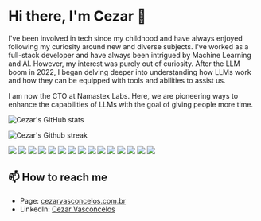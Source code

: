 # Hi there, I'm Cezar 👋

I've been involved in tech since my childhood and have always enjoyed following my curiosity around new and diverse subjects. I've worked as a full-stack developer and have always been intrigued by Machine Learning and AI. However, my interest was purely out of curiosity. After the LLM boom in 2022, I began delving deeper into understanding how LLMs work and how they can be equipped with tools and abilities to assist us.

I am now the CTO at Namastex Labs. Here, we are pioneering ways to enhance the capabilities of LLMs with the goal of giving people more time.


![Cezar's GitHub stats](https://github-readme-stats.vercel.app/api?username=vasconceloscezar&show_icons=true&theme=radical)

![Cezar's Github streak](https://github-readme-streak-stats.herokuapp.com/?user=vasconceloscezar&stroke=ffffff&background=0E1217&ring=e25822&fire=e25822&currStreakNum=ffffff&currStreakLabel=fff&sideNums=ffffff&sideLabels=8B959E&dates=ffffff)

![](https://img.shields.io/badge/Python-%233776AB.svg?style=for-the-badge&logo=python&logoColor=white)
![](https://img.shields.io/badge/JavaScript-%23323330.svg?style=for-the-badge&logo=javascript&logoColor=%23F7DF1E)
![](https://img.shields.io/badge/HTML5-%23E34F26.svg?style=for-the-badge&logo=html5&logoColor=white)
![](https://img.shields.io/badge/CSS3-%231572B6.svg?style=for-the-badge&logo=css3&logoColor=white)
![](https://img.shields.io/badge/SQL-%23025E8C.svg?style=for-the-badge&logo=sqlite&logoColor=white)
![](https://img.shields.io/badge/Node.js-%2343853D.svg?style=for-the-badge&logo=node.js&logoColor=white)
![](https://img.shields.io/badge/React-%2320232a.svg?style=for-the-badge&logo=react&logoColor=%2361DAFB)
![](https://img.shields.io/badge/MongoDB-%234ea94b.svg?style=for-the-badge&logo=mongodb&logoColor=white)
![](https://img.shields.io/badge/Git-%23F05033.svg?style=for-the-badge&logo=git&logoColor=white)
![](https://img.shields.io/badge/PowerShell-%235391FE.svg?style=for-the-badge&logo=powershell&logoColor=white)
![](https://img.shields.io/badge/CI/CD-%23C7D4F5.svg?style=for-the-badge&logo=jenkins&logoColor=white)
![](https://img.shields.io/badge/Rust-%23000000.svg?style=for-the-badge&logo=rust&logoColor=white)
![](https://img.shields.io/badge/Java-%23ED8B00.svg?style=for-the-badge&logo=java&logoColor=white)
![](https://img.shields.io/badge/AWS-%23FF9900.svg?style=for-the-badge&logo=amazon-aws&logoColor=white)
![](https://img.shields.io/badge/PostHog-%231D3557.svg?style=for-the-badge&logo=posthog&logoColor=white)


## 📫 How to reach me

- Page: [cezarvasconcelos.com.br](https://cezarvasconcelos.com.br)
- LinkedIn: [Cezar Vasconcelos](https://www.linkedin.com/in/cezarvasconcelos)

